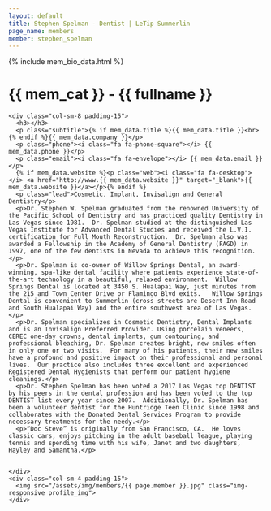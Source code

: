 ```yaml
---
layout: default
title: Stephen Spelman - Dentist | LeTip Summerlin
page_name: members
member: stephen_spelman
---
```

{% include mem_bio_data.html %}
<div class="container margin-b-30">
  <div class="wide_banner">
    <h1>{{ mem_cat }} - {{ fullname }}</h1>
  </div>

    <div class="col-sm-8 padding-15">
      <h3></h3>
      <p class="subtitle">{% if mem_data.title %}{{ mem_data.title }}<br>{% endif %}{{ mem_data.company }}</p>
      <p class="phone"><i class="fa fa-phone-square"></i> {{ mem_data.phone }}</p>
      <p class="email"><i class="fa fa-envelope"></i> {{ mem_data.email }}</p>
      {% if mem_data.website %}<p class="web"><i class="fa fa-desktop"></i> <a href="http://www.{{ mem_data.website }}" target="_blank">{{ mem_data.website }}</a></p>{% endif %}
      <p class="lead">Cosmetic, Implant, Invisalign and General Dentistry</p>
      <p>Dr. Stephen W. Spelman graduated from the renowned University of the Pacific School of Dentistry and has practiced quality Dentistry in Las Vegas since 1981.  Dr. Spelman studied at the distinguished Las Vegas Institute for Advanced Dental Studies and received the L.V.I. certification for Full Mouth Reconstruction.  Dr. Spelman also was awarded a Fellowship in the Academy of General Dentistry (FAGD) in 1997, one of the few dentists in Nevada to achieve this recognition.</p>
      <p>Dr. Spelman is co-owner of Willow Springs Dental, an award-winning, spa-like dental facility where patients experience state-of-the-art technology in a beautiful, relaxed environment.  Willow Springs Dental is located at 3450 S. Hualapai Way, just minutes from the 215 and Town Center Drive or Flamingo Blvd exits.   Willow Springs Dental is convenient to Summerlin (cross streets are Desert Inn Road and South Hualapai Way) and the entire southwest area of Las Vegas.</p>
      <p>Dr. Spelman specializes in Cosmetic Dentistry, Dental Implants and is an Invisalign Preferred Provider. Using porcelain veneers, CEREC one-day crowns, dental implants, gum contouring, and professional bleaching, Dr. Spelman creates bright, new smiles often in only one or two visits.  For many of his patients, their new smiles have a profound and positive impact on their professional and personal lives.  Our practice also includes three excellent and experienced Registered Dental Hygienists that perform our patient hygiene cleanings.</p>
      <p>Dr. Stephen Spelman has been voted a 2017 Las Vegas top DENTIST by his peers in the dental profession and has been voted to the top DENTIST list every year since 2007.  Additionally, Dr. Spelman has been a volunteer dentist for the Huntridge Teen Clinic since 1998 and collaborates with the Donated Dental Services Program to provide necessary treatments for the needy.</p>
      <p>“Doc Steve” is originally from San Francisco, CA.  He loves classic cars, enjoys pitching in the adult baseball league, playing tennis and spending time with his wife, Janet and two daughters, Hayley and Samantha.</p>
      
      
    </div>
    <div class="col-sm-4 padding-15">
      <img src="/assets/img/members/{{ page.member }}.jpg" class="img-responsive profile_img">
    </div>

</div>